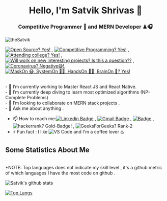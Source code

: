 <h1 align="center"> Hello, I'm Satvik Shrivas 👋</h1>
<h3 align="center"> Competitive Programmer 🎯 and MERN Developer ♟🎧</h3>
<p align="left"> <img src="https://komarev.com/ghpvc/?username=theSatvik" alt="theSatvik" /> 
 <div> 
  
[![Open Source? Yes!](https://badgen.net/badge/Open%20Source%20%3F/Yes%21/blue?icon=github)](https://github.com/theSatvik/badges/) ,  [![Competitive Programming? Yes!](https://badgen.net/badge/Competitive%20Programming%20%3F/Yes%21/red?icon=coder)](https://github.com/theSatvik/badges/) , 
[![Attending college? Yes!](https://badgen.net/badge/attending%20college%20%3F/Yes%21/black?icon=college)](https://github.com/theSatvik/badges/)
, [![Will work on new interesting projects? Is this a question??](https://badgen.net/badge/Will%20work%20on%20new%20interesting%projects?%20%3F/Is%20this%20a%20question??%21/yellow?icon=project)](https://github.com/theSatvik/badges/) , [![Coronavirus? Negative😅!](https://badgen.net/badge/Coronavirus%20Negative%20😅%20%3F/Negative!%21/green?icon=coronavirus)](https://github.com/theSatvik/badges/), [![MaskOn 😷, SystemOn 🐱‍💻, HandsOn 🖎🏾, BrainOn 🧠? Yes!](https://badgen.net/badge/MaskOn%20😷%20SystemOn%20🐱‍💻%20HandsOn%20🖎🏾%20BrainOn%20🧠%20%3F/Yes%21/blue?icon=github)](https://github.com/theSatvik/badges/)
</div>

<br>
- 🔭 I’m currently working to Master React JS and React Native.   <br>
- 🌱 I’m currently deep diving to learn most optimized algorithms (NP-Complete Problems)<br>
- 👯 I’m looking to collaborate on MERN stack projects . <br>
- 💬 Ask me about anything . <br>

- 📫 How to reach me:[![Linkedin Badge](https://img.shields.io/badge/-LinkedIn-blue?style=flat-square&logo=Linkedin&logoColor=white&link=)](https://www.linkedin.com/in/satvik-shrivas/)
, [![Gmail Badge](https://img.shields.io/badge/-Gmail-c14438?style=flat-square&logo=Gmail&logoColor=white&link=mailto:satvikshrivas26@gmail.com)](mailto:satvikshrivas26@gmail.com)
,  [![Badge](https://cp-logo.vercel.app/codechef/satvikshrivas)](https://www.codechef.com/users/satvikshrivas)
,  ![hackerrank? Gold-Badge!](https://badgen.net/badge/hackerrank%20%3F/Gold-Badge!%21/1C8D11?icon=hackerrank)
,  ![GeeksForGeeks? Rank-2 ](https://badgen.net/badge/GeeksForGeeks%20%3F/Rank-2%21/green?icon=coronavirus)
- ⚡ Fun fact : I like ![VS Code](http://img.shields.io/badge/-VS%20Code-007ACC?style=flat-square&logo=visual-studio-code&logoColor=000000) and I'm a coffee lover ♨️

## Some Statistics About Me
<br>
*NOTE: Top languages does not indicate my skill level , it's a github metric of which languages I have the most code on github .

![Satvik's github stats](https://github-readme-stats.vercel.app/api?username=theSatvik&&show_icons=true&title_color=ffffff&icon_color=35F622&text_color=FCFBFB&bg_color=0B2A08)

[![Top Langs](https://github-readme-stats.vercel.app/api/top-langs/?username=theSatvik&layout=compact)](https://github.com/theSatvik/github-readme-stats)
